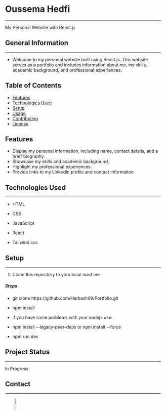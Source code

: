 <h1>Oussema Hedfi</h1>
<hr><p>My Personal Website with React.js</p><h2>General Information</h2>
<hr><ul>
<li>Welcome to my personal website built using React.js. This website serves as a portfolio and includes information about me, my skills, academic background, and professional experiences.</li>
</ul>
<h2>Table of Contents</h2>
<ul>
<li><a href="#features">Features</a></li>
<li><a href="#technologies-used">Technologies Used</a></li>
<li><a href="#setup">Setup</a></li>
<li><a href="#usage">Usage</a></li>
<li><a href="#contributing">Contributing</a></li>
<li><a href="#license">License</a></li>
</ul>
<h2>Features</h2>
<ul>
<li>Display my personal information, including name, contact details, and a brief biography.</li>
<li>Showcase my skills and academic background.</li>
<li>Highlight my professional experiences.</li>
<li>Provide links to my LinkedIn profile and contact information.</li>
</ul><h2>Technologies Used</h2>
<hr><ul>
<li>HTML</li>
</ul><ul>
<li>CSS</li>
</ul><ul>
<li>JavaScript</li>
</ul><ul>
<li>React</li>
</ul><ul>
<li>Tailwind css</li>
</ul><h2>Setup</h2>
<hr><ol>
<li>Clone this repository to your local machine</li>
</ol><h5>Steps</h5><ul>
<li>git clone https://github.com/Harbash69/Portfolio.git</li>
</ul><ul>
<li>npm install</li>
</ul><ul>
<li>if you have some problems with your nodejs use:</li>
</ul><ul>
<li>npm install --legacy-peer-deps or npm install --force</li>
</ul><ul>
<li>npm run dev</li>
</ul><h2>Project Status</h2>
<hr><p>In Progress</p><h2>Contact</h2>
<hr><p><span style="margin-right: 30px;"></span><a href="https://www.linkedin.com/in/oussema-hedfi-0055081a7/"><img target="_blank" src="https://cdn.jsdelivr.net/gh/devicons/devicon/icons/linkedin/linkedin-original.svg" style="width: 10%;"></a></p>
